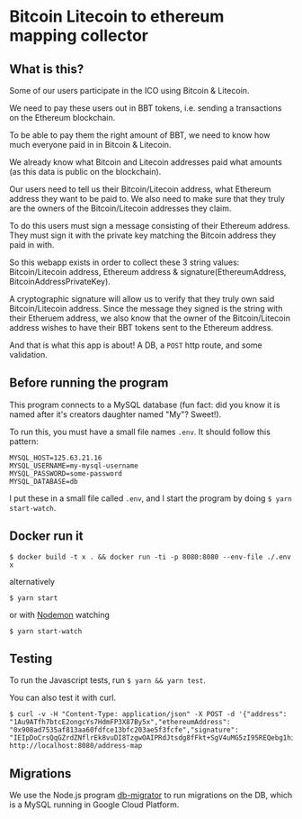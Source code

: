 # Bitcoin Litecoin to ethereum mapping collector

##  What is this?

Some of our users participate in the ICO using Bitcoin & Litecoin.

We need to pay these users out in BBT tokens, i.e. sending a transactions on the Ethereum blockchain.

To be able to pay them the right amount of BBT, we need to know how much everyone paid in in Bitcoin & Litecoin.

We already know what Bitcoin and Litecoin addresses paid what amounts (as this data is public on the blockchain).

Our users need to tell us their Bitcoin/Litecoin address, what Ethereum address they want to be paid to. We also need to make sure that they truly are the owners of the Bitcoin/Litecoin addresses they claim.

To do this users must sign a message consisting of their Ethereum address. They must sign it with the private key matching the Bitcoin address they paid in with.

So this webapp exists in order to collect these 3 string values: Bitcoin/Litecoin address, Ethereum address & signature(EthereumAddress, BitcoinAddressPrivateKey).

A cryptographic signature will allow us to verify that they truly own said Bitcoin/Litecoin address. Since the message they signed is the string with their Etheruem address, we also know that the owner of the Bitcoin/Litecoin address wishes to have their BBT tokens sent to the Ethereum address.

And that is what this app is about! A DB, a `POST` http route, and some validation.

## Before running the program

This program connects to a MySQL database (fun fact: did you know it is named after it's creators daughter named "My"? Sweet!).

To run this, you must have a small file names `.env`. It should follow this pattern:

```
MYSQL_HOST=125.63.21.16
MYSQL_USERNAME=my-mysql-username
MYSQL_PASSWORD=some-password
MYSQL_DATABASE=db
```

I put these in a small file called `.env`, and I start the program by doing `$ yarn start-watch`.

## Docker run it

`$ docker build -t x . && docker run -ti -p 8080:8080 --env-file ./.env x`

alternatively

`$ yarn start`

or with [Nodemon](https://nodemon.io/) watching

`$ yarn start-watch`

## Testing

To run the Javascript tests, run `$ yarn && yarn test`.

You can also test it with curl.

```
$ curl -v -H "Content-Type: application/json" -X POST -d '{"address": "1Au9ATfh7btcE2ongcYs7HdmFP3X87By5x","ethereumAddress": "0x908ad7535af813aa60fdfce13bfc203ae5f3fcfe","signature": "IEIpDoCrsQqGZrdZNflrEk8vuDI8TzgwOAIPRdJtsdg8fFkt+SgV4uMG5zI95REQebg1hiz/7m+zo6DfHdyceWA="}' http://localhost:8080/address-map
```

## Migrations

We use the Node.js program [db-migrator](https://www.npmjs.com/package/db-migrator) to run migrations on the DB, which is a MySQL running in Google Cloud Platform.
